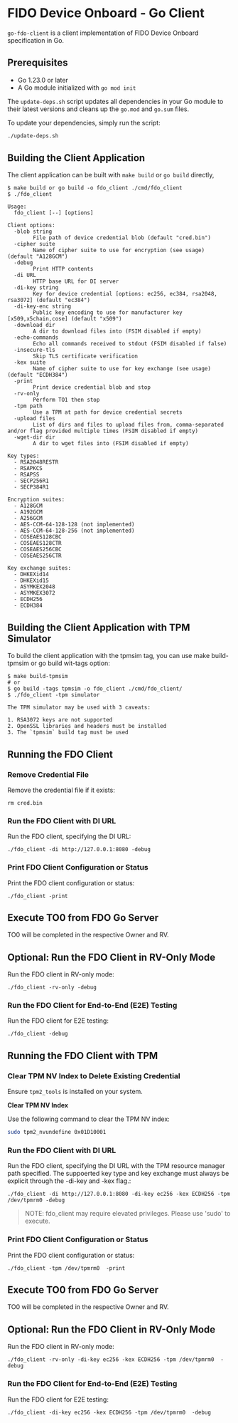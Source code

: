 # FIDO Device Onboard - Go Client

`go-fdo-client` is a client implementation of FIDO Device Onboard specification in Go.

[fdo]: https://fidoalliance.org/specs/FDO/FIDO-Device-Onboard-PS-v1.1-20220419/FIDO-Device-Onboard-PS-v1.1-20220419.html
[cbor]: https://www.rfc-editor.org/rfc/rfc8949.html
[cose]: https://datatracker.ietf.org/doc/html/rfc8152

## Prerequisites

- Go 1.23.0 or later
- A Go module initialized with `go mod init`


The `update-deps.sh` script updates all dependencies in your Go module to their latest versions and cleans up the `go.mod` and `go.sum` files.

To update your dependencies, simply run the script:
```sh
./update-deps.sh
```

## Building the Client Application

The client application can be built with `make build` or `go build` directly,

```console
$ make build or go build -o fdo_client ./cmd/fdo_client
$ ./fdo_client

Usage:
  fdo_client [--] [options]

Client options:
  -blob string
        File path of device credential blob (default "cred.bin")
  -cipher suite
        Name of cipher suite to use for encryption (see usage) (default "A128GCM")
  -debug
        Print HTTP contents
  -di URL
        HTTP base URL for DI server
  -di-key string
        Key for device credential [options: ec256, ec384, rsa2048, rsa3072] (default "ec384")
  -di-key-enc string
        Public key encoding to use for manufacturer key [x509,x5chain,cose] (default "x509")
  -download dir
        A dir to download files into (FSIM disabled if empty)
  -echo-commands
        Echo all commands received to stdout (FSIM disabled if false)
  -insecure-tls
        Skip TLS certificate verification
  -kex suite
        Name of cipher suite to use for key exchange (see usage) (default "ECDH384")
  -print
        Print device credential blob and stop
  -rv-only
        Perform TO1 then stop
  -tpm path
        Use a TPM at path for device credential secrets
  -upload files
        List of dirs and files to upload files from, comma-separated and/or flag provided multiple times (FSIM disabled if empty)
  -wget-dir dir
        A dir to wget files into (FSIM disabled if empty)

Key types:
  - RSA2048RESTR
  - RSAPKCS
  - RSAPSS
  - SECP256R1
  - SECP384R1

Encryption suites:
  - A128GCM
  - A192GCM
  - A256GCM
  - AES-CCM-64-128-128 (not implemented)
  - AES-CCM-64-128-256 (not implemented)
  - COSEAES128CBC
  - COSEAES128CTR
  - COSEAES256CBC
  - COSEAES256CTR

Key exchange suites:
  - DHKEXid14
  - DHKEXid15
  - ASYMKEX2048
  - ASYMKEX3072
  - ECDH256
  - ECDH384
```

## Building the Client Application with TPM Simulator
To build the client application with the tpmsim tag, you can use make build-tpmsim or go build wit-tags option:
```console
$ make build-tpmsim
# or
$ go build -tags tpmsim -o fdo_client ./cmd/fdo_client/
$ ./fdo_client -tpm simulator

The TPM simulator may be used with 3 caveats:

1. RSA3072 keys are not supported
2. OpenSSL libraries and headers must be installed
3. The `tpmsim` build tag must be used
```

## Running the FDO Client
### Remove Credential File
Remove the credential file if it exists:
```
rm cred.bin
```
### Run the FDO Client with DI URL
Run the FDO client, specifying the DI URL:
```
./fdo_client -di http://127.0.0.1:8080 -debug
```
### Print FDO Client Configuration or Status
Print the FDO client configuration or status:
```
./fdo_client -print
```

## Execute TO0 from FDO Go Server
TO0 will be completed in the respective Owner and RV.

## Optional: Run the FDO Client in RV-Only Mode
Run the FDO client in RV-only mode:
```
./fdo_client -rv-only -debug
```
### Run the FDO Client for End-to-End (E2E) Testing
Run the FDO client for E2E testing:
```
./fdo_client -debug
```

## Running the FDO Client with TPM
### Clear TPM NV Index to Delete Existing Credential

Ensure `tpm2_tools` is installed on your system.

**Clear TPM NV Index**

   Use the following command to clear the TPM NV index:

   ```sh
   sudo tpm2_nvundefine 0x01D10001
   ```
### Run the FDO Client with DI URL
Run the FDO client, specifying the DI URL with the TPM resource manager path specified.
The suppoerted key type and key exchange must always be explicit through the -di-key and -kex flag.:
```
./fdo_client -di http://127.0.0.1:8080 -di-key ec256 -kex ECDH256 -tpm /dev/tpmrm0 -debug
```
>NOTE: fdo_client may require elevated privileges. Please use 'sudo' to execute.
### Print FDO Client Configuration or Status
Print the FDO client configuration or status:
```
./fdo_client -tpm /dev/tpmrm0  -print
```

## Execute TO0 from FDO Go Server
TO0 will be completed in the respective Owner and RV.

## Optional: Run the FDO Client in RV-Only Mode
Run the FDO client in RV-only mode:
```
./fdo_client -rv-only -di-key ec256 -kex ECDH256 -tpm /dev/tpmrm0  -debug
```
### Run the FDO Client for End-to-End (E2E) Testing
Run the FDO client for E2E testing:
```
./fdo_client -di-key ec256 -kex ECDH256 -tpm /dev/tpmrm0  -debug
```

